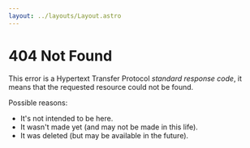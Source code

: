 ```yaml
---
layout: ../layouts/Layout.astro
---
```

# 404 Not Found

This error is a Hypertext Transfer Protocol *standard response code*, it means that the requested resource could not be found.

Possible reasons:

- It's not intended to be here.
- It wasn't made yet (and may not be made in this life).
- It was deleted (but may be available in the future).
